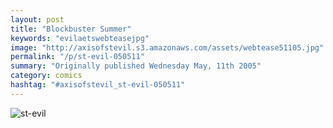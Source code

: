 ```yaml
---
layout: post
title: "Blockbuster Summer"
keywords: "evilaetswebteasejpg"
image: "http://axisofstevil.s3.amazonaws.com/assets/webtease51105.jpg"
permalink: "/p/st-evil-050511"
summary: "Originally published Wednesday May, 11th 2005"
category: comics
hashtag: "#axisofstevil_st-evil-050511"
---
```


![st-evil](http://axisofstevil.s3.amazonaws.com/assets/webtease51105.jpg)
